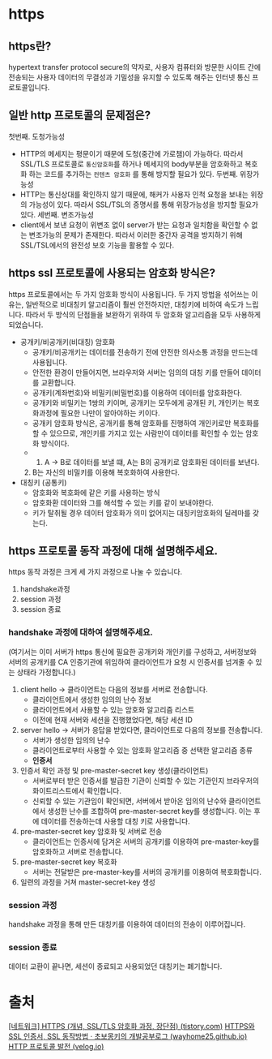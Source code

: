 # https

## https란?

hypertext transfer protocol secure의 약자로, 사용자 컴퓨터와 방문한 사이트 간에 전송되는 사용자 데이터의 무결성과 기밀성을 유지할 수 있도록 해주는 인터넷 통신 프로토콜입니다.

## 일반 http 프로토콜의 문제점은?

첫번째. 도청가능성
  - HTTP의 메세지는 평문이기 때문에 도청(중간에 가로챔)이 가능하다. 따라서 SSL/TLS 프로토콜로 `통신암호화`를 하거나 메세지의 body부분을 암호화하고 복호화 하는 코드를 추가하는 `컨텐츠 암호화` 를 통해 방지할 필요가 있다.
두번째. 위장가능성
  - HTTP는 통신상대를 확인하지 않기 때문에, 해커가 사용자 인척 요청을 보내는 위장의 가능성이 있다. 따라서 SSL/TSL의 증명서를 통해 위장가능성을 방지할 필요가 있다.
세번째. 변조가능성
  - client에서 보낸 요청이 위변조 없이 server가 받는 요청과 일치함을 확인할 수 없는 변조가능의 문제가 존재한다. 따라서 이러한 중간자 공격을 방지하기 위해 SSL/TSL에서의 완전성 보호 기능을 활용할 수 있다.
  

## https ssl 프로토콜에 사용되는 암호화 방식은?

https 프로토콜에서는 두 가지 암호화 방식이 사용됩니다. 두 가지 방법을 섞어쓰는 이유는, 일반적으로 비대칭키 알고리즘이 훨씬 안전하지만, 대칭키에 비하여 속도가 느립니다. 따라서 두 방식의 단점들을 보완하기 위하여 두 암호화 알고리즘을 모두 사용하게 되었습니다.

- 공개키/비공개키(비대칭) 암호화
    - 공개키/비공개키는 데이터를 전송하기 전에 안전한 의사소통 과정을 만드는데 사용됩니다.
    - 안전한 환경이 만들어지면, 브라우저와 서버는 임의의 대칭 키를 만들어 데이터를 교환합니다.
    - 공개키(계좌번호)와 비밀키(비밀번호)를 이용하여 데이터를 암호화한다.
    - 공개키와 비밀키는 1쌍의 키이며, 공개키는 모두에게 공개된 키, 개인키는 복호화과정에 필요한 나만이 알아야하는 키이다.
    - 공개키 암호화 방식은, 공개키를 통해 암호화를 진행하여 개인키로만 복호화를 할 수 있으므로, 개인키를 가지고 있는 사람만이 데이터를 확인할 수 있는 암호화 방식이다.
    - 1) A → B로 데이터를 보낼 떄, A는 B의 공개키로 암호화된 데이터를 보낸다.
     2) B는 자신의 비밀키를 이용해 복호화하여 사용한다.
- 대칭키 (공통키)
   - 암호화와 복호화에 같은 키를 사용하는 방식
   - 암호화환 데이터와 그를 해석할 수 있는 키를 같이 보내야한다.
   - 키가 탈취될 경우 데이터 암호화가 의미 없어지는 대칭키암호화의 딜레마를 갖는다.


## https 프로토콜 동작 과정에 대해 설명해주세요.

https 동작 과정은 크게 세 가지 과정으로 나눌 수 있습니다.

1. handshake과정
2. session 과정
3. session 종료

### handshake 과정에 대하여 설명해주세요.

(여기서는 이미 서버가 https 통신에 필요한 공개키와 개인키를 구성하고, 서버정보와 서버의 공개키를 CA 인증기관에 위임하여 클라이언트가 요청 시 인증서를 넘겨줄 수 있는 상태라 가정합니다.)

1. client hello → 클라이언트는 다음의 정보를 서버로 전송합니다.
    - 클라이언트에서 생성한 임의의 난수 정보
    - 클라이언트에서 사용할 수 있는 암호화 알고리즘 리스트
    - 이전에 현재 서버와 세션을 진행했었다면, 해당 세션 ID
2. server hello → 서버가 응답을 받았다면, 클라이언트로 다음의 정보를 전송합니다.
    - 서버가 생성한 임의의 난수
    - 클라이언트로부터 사용할 수 있는 암호화 알고리즘 중 선택한 알고리즘 종류
    - **인증서**
3. 인증서 확인 과정 및 pre-master-secret key 생성(클라이언트)
    - 서버로부터 받은 인증서를 발급한 기관이 신뢰할 수 있는 기관인지 브라우저의 화이트리스트에서 확인합니다.
    - 신뢰할 수 있는 기관임이 확인되면, 서버에서 받아온 임의의 난수와 클라이언트에서 생성한 난수를 조합하여 pre-master-secret key를 생성합니다. 이는 후에 데이터를 전송하는데 사용할 대칭 키로 사용합니다.
4. pre-master-secret key 암호화 및 서버로 전송
    - 클라이언트는 인증서에 담겨온 서버의 공개키를 이용하여 pre-master-key를 암호화하고 서버로 전송합니다.
5. pre-master-secret key 복호화
    - 서버는 전달받은 pre-master-key를 서버의 공개키를 이용하여 복호화합니다.
6. 일련의 과정을 거쳐 master-secret-key 생성

### session 과정

handshake 과정을 통해 만든 대칭키를 이용하여 데이터의 전송이 이루어집니다.

### session 종료

데이터 교환이 끝나면, 세션이 종료되고 사용되었던 대칭키는 폐기합니다.

# 출처

[[네트워크] HTTPS (개념, SSL/TLS 암호화 과정, 장단점) (tistory.com)](https://eun-jeong.tistory.com/27)
[HTTPS와 SSL 인증서, SSL 동작방법 · 초보몽키의 개발공부로그 (wayhome25.github.io)](https://wayhome25.github.io/cs/2018/03/11/ssl-https/)
[HTTP 프로토콜 발전 (velog.io)](https://velog.io/@gjrjr4545/HTTP-%ED%94%84%EB%A1%9C%ED%86%A0%EC%BD%9C-%EB%B0%9C%EC%A0%84)